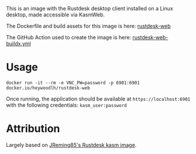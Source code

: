 This is an image with the Rustdesk desktop client installed on a Linux desktop, made accessible via KasmWeb.

The Dockerfile and build assets for this image is here: [rustdesk-web](https://github.com/heywoodlh/dockerfiles/tree/master/rustdesk-web)

The GitHub Action used to create the image is here: [rustdesk-web-buildx.yml](https://github.com/heywoodlh/actions/blob/master/.github/workflows/rustdesk-web-buildx.yml)

# Usage

```
docker run -it --rm -e VNC_PW=password -p 6901:6901 docker.io/heywoodlh/rustdesk-web
```

Once running, the application should be available at `https://localhost:6901` with the following credentials: `kasm_user:password`

# Attribution

Largely based on [JReming85's Rustdesk kasm image](https://github.com/JReming85/rustdesk-kasm-image).
